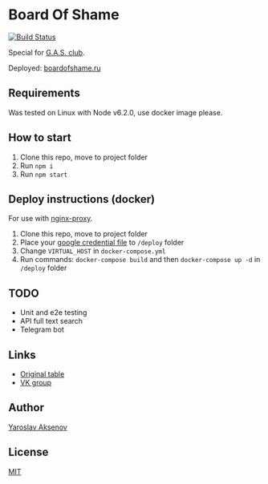# Board Of Shame

[![Build Status](https://travis-ci.org/flareair/board_of_shame.svg?branch=master)](https://travis-ci.org/flareair/board_of_shame)

Special for [G.A.S. club](https://vk.com/gasclub).

Deployed:
[boardofshame.ru](http://boardofshame.ru/)

## Requirements

Was tested on Linux with Node v6.2.0, use docker image please.

## How to start

1. Clone this repo, move to project folder
2. Run `npm i`
3. Run `npm start`

## Deploy instructions (docker)

For use with [nginx-proxy](https://github.com/jwilder/nginx-proxy).

1. Clone this repo, move to project folder
2. Place your [google credential file](https://github.com/google/google-auth-library-nodejs#download-your-service-account-credentials-json-file) to `/deploy` folder
3. Change `VIRTUAL_HOST` in `docker-compose.yml`
4. Run commands: `docker-compose build` and then `docker-compose up -d` in `/deploy` folder

## TODO

* Unit and e2e testing
* API full text search
* Telegram bot

## Links

* [Original table](https://docs.google.com/spreadsheets/d/12k92qZdkAvnff38qMY8P0U8F1UVWjE0sxhEnEGDfLd8/edit#gid=0)
* [VK group](http://vk.com/boardofshame)

## Author

[Yaroslav Aksenov](https://github.com/flareair)

## License

[MIT](LICENSE)